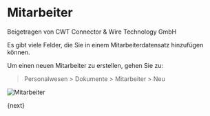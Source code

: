 # Mitarbeiter
<span class="text-muted contributed-by">Beigetragen von CWT Connector & Wire Technology GmbH</span>

Es gibt viele Felder, die Sie in einem Mitarbeiterdatensatz hinzufügen können.

Um einen neuen Mitarbeiter zu erstellen, gehen Sie zu:

> Personalwesen > Dokumente > Mitarbeiter > Neu

<img class="screenshot" alt="Mitarbeiter" src="/docs/assets/img/human-resources/employee.png">

{next}
